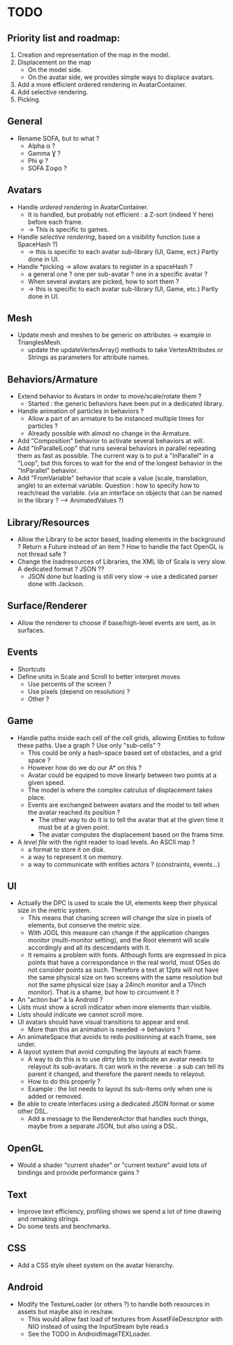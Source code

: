 # TODO

## Priority list and roadmap:

1. Creation and representation of the map in the model.
2. Displacement on the map
    - On the model side.
    - On the avatar side, we provides simple ways to displace avatars.
3. Add a more efficient ordered rendering in AvatarContainer.
4. Add selective rendering.
5. Picking.

## General

* Rename SOFA, but to what ?
    - Alpha α ?
    - Gamma Ɣ ?
    - Phi φ ?
    - SOFA Σοφα ?

## Avatars

* Handle *ordered rendering* in AvatarContainer.
    - It is handled, but probably not efficient : a Z-sort (indeed Y here) before each frame.
    - -> This is specific to games.
* Handle *selective rendering*, based on a visibility function (use a SpaceHash ?)
    - -> this is specific to each avatar sub-library (UI, Game, ect.) Partly done in UI.
* Handle *picking -> allow avatars to register in a spaceHash ? 
    - a general one ? one per sub-avatar ? one in a specific avatar ?
    - When several avatars are picked, how to sort them ?
    - -> this is specific to each avatar sub-library (UI, Game, etc.) Partly done in UI.

## Mesh

* Update mesh and meshes to be generic on attributes -> example in TrianglesMesh.
    - update the updateVertexArray() methods to take VertexAttributes or Strings as parameters for attribute names.

## Behaviors/Armature

* Extend behavior to Avatars in order to move/scale/rotate them ?
    - Started : the generic behaviors have been put in a dedicated library.
* Handle animation of particles in behaviors ?
    - Allow a part of an armature to be instanced multiple times for particles ?
    - Already possible with almost no change in the Armature.
* Add "Composition" behavior to activate several behaviors at will.
* Add "InParallelLoop" that runs several behaviors in parallel repeating them as fast as possible.
    The current way is to put a "InParallel" in a "Loop", but this forces to wait for the end
    of the longest behavior in the "InParallel" behavior.
* Add "FromVariable" behavior that scale a value (scale, translation, angle) to an external variable. Question : how to specify how to reach/read the variable. (via an interface on objects that can be named in the library ? --> AnimatedValues ?)

## Library/Resources

* Allow the Library to be actor based, loading elements in the background ? Return a Future instead of an item ? How to handle the fact OpenGL is not thread safe ?
* Change the loadresources of Libraries, the XML lib of Scala is very slow. A dedicated format ? JSON ??
    - JSON done but loading is still very slow -> use a dedicated parser done with Jackson.

## Surface/Renderer

* Allow the renderer to choose if base/high-level events are sent, as in surfaces.

## Events

* Shortcuts
* Define units in Scale and Scroll to better interpret moves
    - Use percents of the screen ?
    - Use pixels (depend on resolution) ?
    - Other ?

## Game

* Handle paths inside each cell of the cell grids, allowing Entities to follow these paths. Use a graph ? Use only "sub-cells" ?
    - This could be only a hash-space based set of obstacles, and a grid space ?
    - However how do we do our A* on this ?
    - Avatar could be equiped to move linearly between two points at a given speed.
    - The model is where the complex calculus of displacement takes place.
    - Events are exchanged between avatars and the model to tell when the avatar reached its position ?
        + The other way to do it is to tell the avatar that at the given time it must be at a given point.
        + The avatar computes the displacement based on the frame time.
* A *level file* with the right reader to load levels. An ASCII map ?
    - a format to store it on disk.
    - a way to represent it on memory.
    - a way to communicate with entities actors ? (constraints, events...)

## UI

* Actually the DPC is used to scale the UI, elements keep their physical size in the metric system.
    - This means that chaning screen will change the size in pixels of elements, but conserve the metric size.
    - With JOGL this measure can change if the application changes monitor (multi-monitor setting), and the Root element will scale accordingly and all its descendants with it.
    - It remains a problem with fonts. Although fonts are expressed in pica points that have a correspondance in the real world, most OSes do not consider points as such. Therefore a text at 12pts will not have the same physical size on two screens with the same resolution but not the same physical size (say a 24inch monitor and a 17inch monitor). That is a shame, but how to circumvent it ?
* An "action bar" à la Android ?
* Lists must show a scroll indicator when more elements than visible.
* Lists should indicate we cannot scroll more.
* UI avatars should have visual transitions to appear and end.
    - More than this an animation is needed -> behaviors ?
* An animateSpace that avoids to redo positionning at each frame, see under.
* A layout system that avoid computing the layouts at each frame.
    - A way to do this is to use dirty bits to indicate an avatar needs to relayout its sub-avatars. It can work in the reverse : a sub can tell its parent it changed, and therefore the parent needs to relayout.
    - How to do this properly ?
    - Example : the list needs to layout its sub-items only when one is added or removed.
* Be able to create interfaces using a dedicated JSON format or some other DSL.
    - Add a message to the RendererActor that handles such things, maybe from a separate JSON, but also using a DSL.

## OpenGL

* Would a shader "current shader" or "current texture" avoid lots of bindings and provide performance gains ?

## Text

* Improve text efficiency, profiling shows we spend a lot of time drawing and remaking strings.
* Do some tests and benchmarks.

## CSS

* Add a CSS style sheet system on the avatar hierarchy.

## Android

* Modify the TextureLoader (or others ?) to handle both resources in assets but maybe also in res/raw.
    - This would allow fast load of textures from AssetFileDescriptor with NIO instead of using the InputStream byte read.s
    - See the TODO in AndroidImageTEXLoader.
